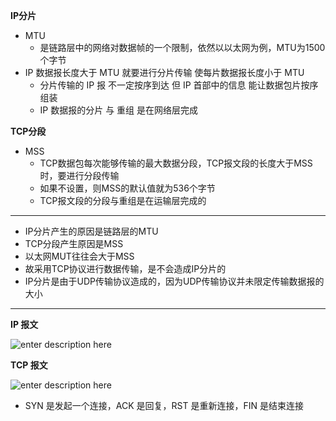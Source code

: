 **IP分片**

* MTU
	* 是链路层中的网络对数据帧的一个限制，依然以以太网为例，MTU为1500个字节
* IP 数据报长度大于 MTU 就要进行分片传输 使每片数据报长度小于 MTU
	* 分片传输的 IP 报 不一定按序到达 但 IP 首部中的信息 能让数据包片按序组装
	* IP 数据报的分片 与 重组 是在网络层完成



**TCP分段**

* MSS
	* TCP数据包每次能够传输的最大数据分段，TCP报文段的长度大于MSS时，要进行分段传输 
	* 如果不设置，则MSS的默认值就为536个字节
	* TCP报文段的分段与重组是在运输层完成的


****

* IP分片产生的原因是链路层的MTU
* TCP分段产生原因是MSS
* 以太网MUT往往会大于MSS
* 故采用TCP协议进行数据传输，是不会造成IP分片的
* IP分片是由于UDP传输协议造成的，因为UDP传输协议并未限定传输数据报的大小

****

**IP 报文**

![enter description here](https://img.wsmpage.cn/learning/2019-9-29/1569765324212.png)

**TCP 报文**

![enter description here](https://img.wsmpage.cn/learning/2019-9-29/1569765403535.png)

* SYN 是发起一个连接，ACK 是回复，RST 是重新连接，FIN 是结束连接